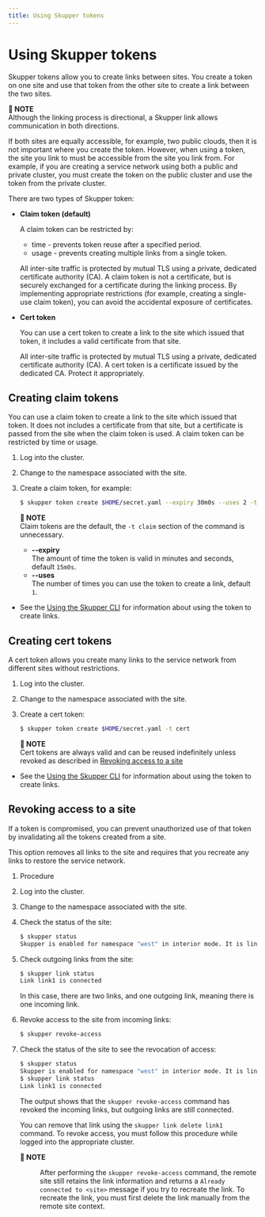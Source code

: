 ```yaml
---
title: Using Skupper tokens
---
```

# Using Skupper tokens

Skupper tokens allow you to create links between sites.
You create a token on one site and use that token from the other site to create a link between the two sites.

**📌 NOTE**\
Although the linking process is directional, a Skupper link allows communication in both directions.

If both sites are equally accessible, for example, two public clouds, then it is not important where you create the token.
However, when using a token, the site you link to must be accessible from the site you link from.
For example, if you are creating a service network using both a public and private cluster, you must create the token on the public cluster and use the token from the private cluster.

There are two types of Skupper token:

* **Claim token (default)**

  A claim token can be restricted by:

  * time - prevents token reuse after a specified period.
  * usage - prevents creating multiple links from a single token.

  All inter-site traffic is protected by mutual TLS using a private, dedicated certificate authority (CA).
  A claim token is not a certificate, but is securely exchanged for a certificate during the linking process.
  By implementing appropriate restrictions (for example, creating a single-use claim token), you can avoid the accidental exposure of certificates.
* **Cert token**

  You can use a cert token to create a link to the site which issued that token, it includes a valid certificate from that site.

  All inter-site traffic is protected by mutual TLS using a private, dedicated certificate authority (CA).
  A cert token is a certificate issued by the dedicated CA.
  Protect it appropriately.

## Creating claim tokens

You can use a claim token to create a link to the site which issued that token.
It does not includes a certificate from that site, but a certificate is passed from the site when the claim token is used.
A claim token can be restricted by time or usage.

1. Log into the cluster.
2. Change to the namespace associated with the site.
3. Create a claim token, for example:

   ```bash
   $ skupper token create $HOME/secret.yaml --expiry 30m0s --uses 2 -t claim
   ```

   **📌 NOTE**\
   Claim tokens are the default, the `-t claim` section of the command is unnecessary.

   * **--expiry**\
   The amount of time the token is valid in minutes and seconds, default `15m0s`.
   * **--uses**\
   The number of times you can use the token to create a  link, default `1`.

* See the [Using the Skupper CLI](../cli/index.html) for information about using the token to create links.

## Creating cert tokens

A cert token allows you create many links to the service network from different sites without restrictions.

1. Log into the cluster.
2. Change to the namespace associated with the site.
3. Create a cert token:

   ```bash
   $ skupper token create $HOME/secret.yaml -t cert
   ```

   **📌 NOTE**\
   Cert tokens are always valid and can be reused indefinitely unless revoked as described in [Revoking access to a site](#revoking-access-to-a-site)

* See the [Using the Skupper CLI](../cli/index.html) for information about using the token to create links.

## Revoking access to a site

If a token is compromised, you can prevent unauthorized use of that token by invalidating  all the tokens created from a site.

This option removes all links to the site and requires that you recreate any links to restore the service network.

1. Procedure
2. Log into the cluster.
3. Change to the namespace associated with the site.
4. Check the status of the site:

   ```bash
   $ skupper status
   Skupper is enabled for namespace "west" in interior mode. It is linked to 2 other sites.
   ```
5. Check outgoing links from the site:

   ```bash
   $ skupper link status
   Link link1 is connected
   ```

   In this case, there are two links, and one outgoing link, meaning there is one incoming link.
6. Revoke access to the site from incoming links:

   ```bash
   $ skupper revoke-access
   ```
7. Check the status of the site to see the revocation of access:

   ```bash
   $ skupper status
   Skupper is enabled for namespace "west" in interior mode. It is linked to 1 other site.
   $ skupper link status
   Link link1 is connected
   ```

   The output shows that the `skupper revoke-access` command has revoked the incoming links, but outgoing links are still connected.

   You can remove that link using the `skupper link delete link1` command.
   To revoke access, you must follow this procedure while logged into the appropriate cluster.

   <dl><dt><strong>📌 NOTE</strong></dt><dd>

   After performing the `skupper revoke-access` command, the remote site still retains the link information and returns a `Already connected to <site>` message if you try to recreate the link.
   To recreate the link, you must first delete the link manually from the remote site context.
   </dd></dl>
